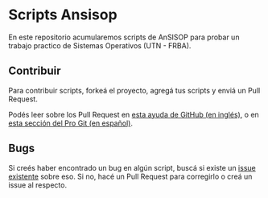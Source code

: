 Scripts Ansisop
===============

En este repositorio acumularemos scripts de AnSISOP para probar un trabajo practico de Sistemas Operativos (UTN - FRBA).

Contribuir
----------

Para contribuir scripts, forkeá el proyecto, agregá tus scripts y enviá un Pull Request.

Podés leer sobre los Pull Request en [esta ayuda de GitHub (en inglés)](https://help.github.com/articles/using-pull-requests), o en [esta sección del Pro Git (en español)](http://git-scm.com/book/es/Git-en-entornos-distribuidos-Contribuyendo-a-un-proyecto#Pequeño-Proyecto-Público).

Bugs
----

Si creés haber encontrado un bug en algún script, buscá si existe un [issue existente](https://github.com/sisoputnfrba/scripts-ansisop/issues) sobre eso. Si no, hacé un Pull Request para corregirlo o creá un issue al respecto.
